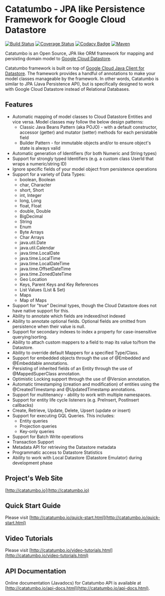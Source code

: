 Catatumbo - JPA like Persistence Framework for Google Cloud Datastore
===================================================================== 

[![Build Status](https://travis-ci.org/sai-pullabhotla/catatumbo.svg?branch=master)](https://travis-ci.org/sai-pullabhotla/catatumbo)
[![Coverage Status](https://coveralls.io/repos/github/sai-pullabhotla/catatumbo/badge.svg?branch=master)](https://coveralls.io/github/sai-pullabhotla/catatumbo?branch=master)
[![Codacy Badge](https://api.codacy.com/project/badge/Grade/8b150dc94a26419fa38aa61a18c4e0dd)](https://www.codacy.com/app/sai-pullabhotla/catatumbo?utm_source=github.com&amp;utm_medium=referral&amp;utm_content=sai-pullabhotla/catatumbo&amp;utm_campaign=Badge_Grade)
[![Maven](https://img.shields.io/maven-central/v/com.jmethods/catatumbo.svg)](http://search.maven.org/#search%7Cga%7C1%7Cg%3A%22com.jmethods%22%20a%3A%22catatumbo%22)

Catatumbo is an Open Source, JPA like ORM framework for mapping and persisting domain model to 
[Google Cloud Datastore](https://cloud.google.com/datastore/). 

Catatumbo framework is built on top of 
[Google Cloud Java Client for Datastore](https://github.com/GoogleCloudPlatform/google-cloud-java/tree/master/google-cloud-datastore). 
The framework provides a handful of annotations to make your model classes manageable by the framework. In other words, 
Catatumbo is similar to JPA (Java Persistence API), but is specifically designed to work with Google Cloud Datastore 
instead of Relational Databases.  

Features
--------
* Automatic mapping of model classes to Cloud Datastore Entities and vice versa. Model classes may follow the below design patterns: 
	* Classic Java Beans Pattern (aka POJO) - with a default constructor, accessor (getter) and mutator (setter) methods for each persistable field 
	* Builder Pattern - for immutable objects and/or to ensure object's state is always valid 
* Automatic generation of Identifiers (for both Numeric and String types)  
* Support for strongly typed Identifiers (e.g. a custom class UserId that wraps a numeric/string ID) 
* Ignore specific fields of your model object from persistence operations 
* Support for a variety of Data Types: 
	* boolean, Boolean 
	* char, Character 
	* short, Short 
	* int, Integer 
	* long, Long 
	* float, Float 
	* double, Double 
	* BigDecimal 
	* String 
	* Enum 
	* Byte Arrays 
	* Char Arrays 
	* java.util.Date 
	* java.util.Calendar 
	* java.time.LocalDate 
	* java.time.LocalTime 
	* java.time.LocalDateTime 
	* java.time.OffsetDateTime 
	* java.time.ZonedDateTime  
	* Geo Location 
	* Keys, Parent Keys and Key References
	* List Values (List & Set) 
	* Maps 
	* Map of Maps 
* Support for "true" Decimal types, though the Cloud Datastore does not have native support for this. 
* Ability to annotate which fields are indexed/not indexed 
* Ability to annotate optional fields. Optional fields are omitted from persistence when their value is null. 
* Support for secondary indexes to index a property for case-insensitive querying/sorting. 
* Ability to attach custom mappers to a field to map its value to/from the Datastore. 
* Ability to override default Mappers for a specified Type/Class. 
* Support for embedded objects through the use of @Embedded and @Embeddable annotations. 
* Persisting of inherited fields of an Entity through the use of @MappedSuperClass annotation. 
* Optimistic Locking support through the use of @Version annotation. 
* Automatic timestamping (creation and modification) of entities using the @CreatedTimestamp and @UpdatedTimestamp annotations. 
* Support for multitenancy - ability to work with multiple namespaces. 
* Support for entity life cycle listeners (e.g. PreInsert, PostInsert callbacks) 
* Create, Retrieve, Update, Delete, Upsert (update or insert)  
* Support for executing GQL Queries. This includes:  
	* Entity queries 
	* Projection queries 
	* Key-only queries 
* Support for Batch Write operations 
* Transaction Support 
* Metadata API for retrieving the Datastore metadata 
* Programmatic access to Datastore Statistics 
* Ability to work with Local Datastore (Datastore Emulator) during development phase   

Project's Web Site
------------------
[http://catatumbo.io](http://catatumbo.io) 

Quick Start Guide
----------------- 
Please visit [http://catatumbo.io/quick-start.html](http://catatumbo.io/quick-start.html)

Video Tutorials
--------------- 
Please visit [http://catatumbo.io/video-tutorials.html](http://catatumbo.io/video-tutorials.html)

API Documentation
----------------- 
Online documentation (Javadocs) for Catatumbo API is available at [http://catatumbo.io/api-docs.html](http://catatumbo.io/api-docs.html). 